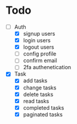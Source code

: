 # Todo
- [ ] Auth
  - [X] signup users
  - [X] login users
  - [X] logout users
  - [ ] config profile
  - [ ] confirm email
  - [ ] 2fa authenetication
- [X] Task
  - [X] add tasks
  - [X] change tasks
  - [X] delete tasks
  - [X] read tasks
  - [X] completed tasks
  - [X] paginated tasks
